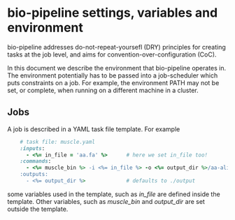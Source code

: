 # bio-pipeline settings, variables and environment

bio-pipeline addresses do-not-repeat-yoursefl (DRY) principles for
creating tasks at the job level, and aims for
convention-over-configuration (CoC). 

In this document we describe the environment that bio-pipeline
operates in. The environment potentially has to be passed into a
job-scheduler which puts constraints on a job. For example, the
environment PATH may not be set, or complete, when running on a
different machine in a cluster.

## Jobs

A job is described in a YAML task file template. For example

```ruby
    # task file: muscle.yaml
    :inputs:
      - <%= in_file = 'aa.fa' %>      # here we set in_file too!
    :commands:
      - <%= muscle_bin %> -i <%= in_file %> -o <%= output_dir %>/aa-align.fa
    :outputs:
      - <%= output_dir %>             # defaults to ./output
```

some variables used in the template, such as *in_file* are defined
inside the template. Other variables, such as *muscle_bin* and
*output_dir* are set outside the template.




